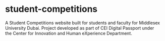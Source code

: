 # student-competitions
A Student Competitions website built for students and faculty for Middlesex University Dubai. Project developed as part of CEI Digital Passport under the Center for Innovation and Human eXperience Department.
